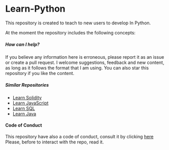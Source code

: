 # Learn-Python
This repository is created to teach to new users to develop 
In Python. 

At the moment the repository includes the following concepts:


##### How can I help?

If you believe any information here is erroneous, please report it as an issue or create a pull request. 
I welcome suggestions, feedback and new content, as long as it follows the format that I am using. 
You can also star this repository if you like the content.

##### Similar Repositories 

- [Learn Solidity](https://github.com/fededev01/Learn-Solidity)
- [Learn JavaScript](https://github.com/fededev01/Learn-JavaScript)
- [Learn SQL](https://github.com/fededev01/learn-sql)
- [Learn Java](https://github.com/fededev01/Learn-Java)


#### Code of Conduct

This repository have also a code of conduct, consult it by clicking [here](https://github.com/fededev01/Learn-Python/blob/master/CODE_OF_CONDUCT.md)
Please, before to interact with the repo, read it.

